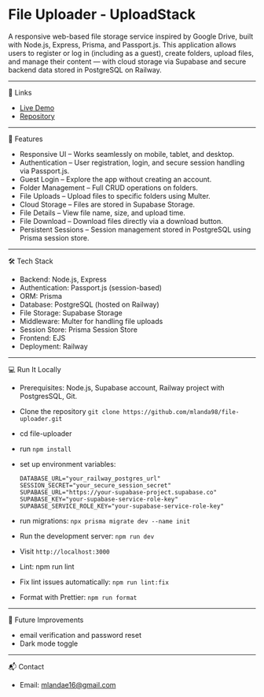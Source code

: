 # File Uploader - UploadStack

A responsive web-based file storage service inspired by Google Drive, built with Node.js, Express, Prisma, and Passport.js. This application allows users to register or log in (including as a guest), create folders, upload files, and manage their content — with cloud storage via Supabase and secure backend data stored in PostgreSQL on Railway.

---

🔗 Links

- [Live Demo]()
- [Repository](https://github.com/mlanda98/file-uploader)

---

🚀 Features

- Responsive UI – Works seamlessly on mobile, tablet, and desktop.
- Authentication – User registration, login, and secure session handling via Passport.js.
- Guest Login – Explore the app without creating an account.
- Folder Management – Full CRUD operations on folders.
- File Uploads – Upload files to specific folders using Multer.
- Cloud Storage – Files are stored in Supabase Storage.
- File Details – View file name, size, and upload time.
- File Download – Download files directly via a download button.
- Persistent Sessions – Session management stored in PostgreSQL using Prisma session store.

---

🛠️ Tech Stack
- Backend: Node.js, Express
- Authentication: Passport.js (session-based)
- ORM: Prisma
- Database: PostgreSQL (hosted on Railway)
- File Storage: Supabase Storage
- Middleware: Multer for handling file uploads
- Session Store: Prisma Session Store
- Frontend: EJS 
- Deployment: Railway

---

💻 Run It Locally

- Prerequisites: Node.js, Supabase account, Railway project with PostgresSQL, Git.
- Clone the repository
  `git clone https://github.com/mlanda98/file-uploader.git`
- cd file-uploader
- run `npm install`
- set up environment variables:
  ````
  DATABASE_URL="your_railway_postgres_url"
  SESSION_SECRET="your_secure_session_secret"
  SUPABASE_URL="https://your-supabase-project.supabase.co"
  SUPABASE_KEY="your-supabase-service-role-key"
  SUPABASE_SERVICE_ROLE_KEY="your-supabase-service-role-key"
  ````
- run migrations: `npx prisma migrate dev --name init`
- Run the development server: `npm run dev`
- Visit `http://localhost:3000`

- Lint: npm run lint
- Fix lint issues automatically: `npm run lint:fix`
- Format with Prettier: `npm run format`

---

🌱 Future Improvements

- email verification and password reset
- Dark mode toggle

---

📬 Contact

- Email: mlandae16@gmail.com
